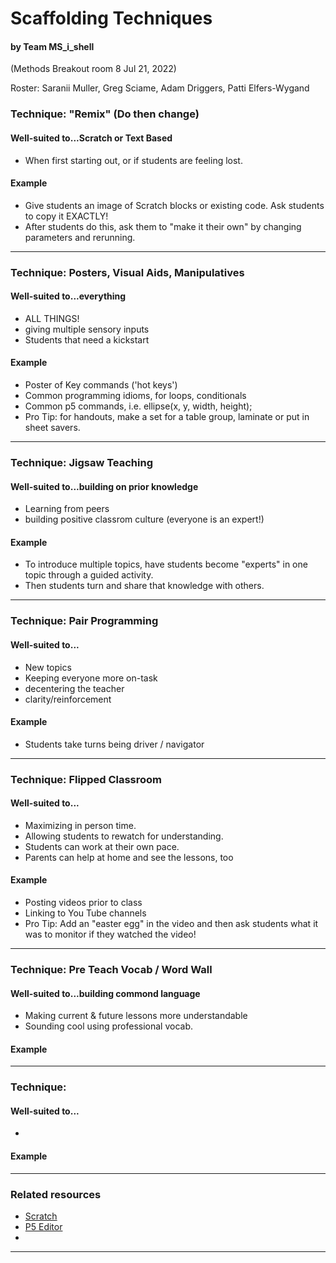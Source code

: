 # Scaffolding Techniques
#### by Team MS_i_shell 
(Methods Breakout room 8 Jul 21, 2022)

Roster: Saranii Muller, Greg Sciame, Adam Driggers, Patti Elfers-Wygand

### Technique: "Remix" (Do then change)

#### Well-suited to...Scratch or Text Based
* When first starting out, or if students are feeling lost.

#### Example
* Give students an image of Scratch blocks or existing code. Ask students to copy it EXACTLY!
* After students do this, ask them to "make it their own" by changing parameters and rerunning.

* * *
### Technique: Posters, Visual Aids, Manipulatives

#### Well-suited to...everything
* ALL THINGS!
* giving multiple sensory inputs
* Students that need a kickstart

#### Example
* Poster of Key commands ('hot keys')
* Common programming idioms, for loops, conditionals
* Common p5 commands, i.e. ellipse(x, y, width, height);
* Pro Tip: for handouts, make a set for a table group, laminate or put in sheet savers.

* * *

### Technique: Jigsaw Teaching

#### Well-suited to...building on prior knowledge
* Learning from peers
* building positive classrom culture (everyone is an expert!)

#### Example
* To introduce multiple topics, have students become "experts" in one topic through a guided activity.
* Then students turn and share that knowledge with others.

* * *

### Technique: Pair Programming

#### Well-suited to...
* New topics
* Keeping everyone more on-task
* decentering the teacher
* clarity/reinforcement

#### Example
* Students take turns being driver / navigator

* * *

### Technique: Flipped Classroom

#### Well-suited to...
* Maximizing in person time.
* Allowing students to rewatch for understanding.
* Students can work at their own pace.
* Parents can help at home and see the lessons, too

#### Example
* Posting videos prior to class
* Linking to You Tube channels
* Pro Tip: Add an "easter egg" in the video and then ask students what it was to monitor if they watched the video!

* * *

### Technique: Pre Teach Vocab / Word Wall

#### Well-suited to...building commond language
* Making current & future lessons more understandable
* Sounding cool using professional vocab.

#### Example

* * *
### Technique: 

#### Well-suited to...
* 

#### Example

* * *

### Related resources
* [Scratch](http://Scratch.mit.edu(Scratch))
* [P5 Editor](http://editor.p5js.org)
* 

* * *
